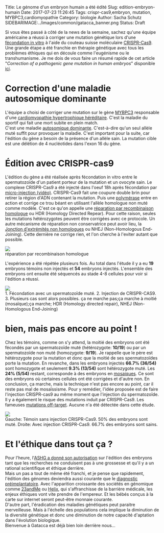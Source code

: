 Title: Le génome d'un embryon humain a été édité 
Slug: edition-embryon-humain
Date: 2017-07-23 11:26:45
Tags: crispr-cas9,embryon, mutation, MYBPC3,cardiomyopathie
Category: biologie
Author: Sacha Schutz
SIDEBARIMAGE:../images/common/gatacca_banner.png
Status: Draft

Si vous êtes passé à côté de la news de la semaine, sachez qu'une équipe américaine a réussi à corriger une mutation génétique lors d'une [fécondation in vitro](https://fr.wikipedia.org/wiki/F%C3%A9condation_in_vitro) à l'aide du couteau suisse moléculaire [CRISPR-Cas9](https://fr.wikipedia.org/wiki/Cas9). 
Une grande étape a été franchie en thérapie génétique avec tous les problèmes éthiques qui en découle comme l'eugénisme ou le transhumanisme. 
Je me dois de vous faire un résumé rapide de cet article "*Correction of a pathogenic gene mutation in human embryos*" disponible [ici](http://www.nature.com/nature/journal/vaop/ncurrent/full/nature23305.html). 

# Correction d'une maladie autosomique dominante 
L'équipe a choisi de corriger une mutation sur le gène [MYBPC3](https://ghr.nlm.nih.gov/gene/MYBPC3) responsable d'une [cardiomyopathie hypertrophique héréditaire](http://www.rythmo.fr/la-cardiomyopathie-hypertrophique/). C'est la maladie du sportif qui fait une mort subite en plein match.  
C'est une maladie [autosomique dominante](https://fr.wikipedia.org/wiki/Transmission_autosomique_dominante). C'est-à-dire qu'un seul allèle muté suffit pour provoquer la maladie. C'est important pour la suite, car l'édition du gène a besoin de la présence d'un allèle sain. 
La mutation cible est une délétion de 4 nucléotides dans l'exon 16 du gène.

# Édition avec CRISPR-cas9
L'édition du gène a été réalisée  après fécondation in vitro entre le spermatozoïde d'un patient porteur de la mutation et un ovocyte sain. 
Le complexe CRISPR-Cas9 a été injecté dans l'oeuf 18h après fécondation par [micro-injection (vidéo)](https://www.youtube.com/watch?v=_v9xckdeVhU). 
CRISPR-Cas9 fait une coupure double brin pour retirer la région d'ADN contenant la mutation. Puis une [polymérase](https://fr.wikipedia.org/wiki/Polym%C3%A9rase) entre en action et corrige ce trou béant en utilisant l'allèle homologue non muté comme modèle. C'est ce qu'on appelle une [réparation par recombinaison homologue](https://fr.wikipedia.org/wiki/Recombinaison_homologue) ou HDR (Homology Directed Repear). Pour cette raison, seules les mutations hétérozygotes peuvent être corrigées avec ce protocole. 
Un autre mécanisme de réparation non conservatrice peut avoir lieu, la [Jonction d'extrémités non homologues](https://fr.wikipedia.org/wiki/Jonction_d%27extr%C3%A9mit%C3%A9s_non_homologues) ou NHEJ (Non-Homologous End-Joining). Cette dernière ne corrige rien, et l'on cherche à l'eviter autant que possible.

<div class="figure">
    <img src="../images/post26/crispr-homolog.png" /> 
    <div class="legend">réparation par recombinaison homologue</div>
</div>


L'expérience a été répétée plusieurs fois. Au total dans l'étude il y a eu **19** embryons témoins non injectés et **54** embryons injectés. L'ensemble des embryons ont ensuite été séquencés au stade 4-8 cellules pour voir si l'édition a réussi.

<div class="figure">
    <img src="../images/post26/gene_correction.png" /> 
    <div class="legend">1. Fécondation avec un spermatozoïde muté. 2. Injection de CRISPR-CAS9. 3. Plusieurs cas sont alors possibles. ça ne marche pas;ça marche à moitié (mosaïque);ça marche; HDR (Homology directed repair), NHEJ (Non-Homologous End-Joining) </div>
</div>

# bien, mais pas encore au point !
Chez les témoins, comme on s'y attend, la moitié des embryons ont été fécondés par un spermatozoïde muté (hétérozygote: **10/19**) ou par un spermatozoïde non muté (homozygote: **9/19**). Je rappelle que le père est hétérozygote pour la mutation et donc que la moitié de ses spermatozoïdes porte la mutation. 
En revanche, dans les embryons injectés **66.7% (36/54)** sont homozygote et seulement **9.3% (13/54)** sont hétérozygote muté. Les **24% (5/54)** restant, corresponde à des embryons en [mosaiques](https://fr.wikipedia.org/wiki/Mosa%C3%AFque_(g%C3%A9n%C3%A9tique)). Ce sont des embryons où certaines cellules ont été corrigées et d'autre non.
En conclusion, ça marche, mais la technique n'est pas encore au point, car il reste pas mal de mosaïssisme. Pour y remédier, l'idée proposée est de faire l'injection CRISPR-cas9 au même moment que l'injection du spermatozoïde. 
Il y a également le risque des mutations induit par CRISPR-Cas9. Les fameuses [mutations off-target](https://www.lequotidiendumedecin.fr/actualites/article/2017/05/29/crispr-des-mutations-targets-encore-plus-inattendues_847911). Aucune n'a été détectée dans cette étude. 

<div class="figure">
    <img src="../images/post26/results.png" /> 
    <div class="legend">Gauche: Témoin sans injection CRISPR-Cas9. 50% des embryons sont muté. Droite: Avec injection CRISPR-Cas9. 66.7% des embryons sont sains. </div>
</div>

# Et l'éthique dans tout ça ? 
Pour l'heure, l'[ASHG a donné son autorisation](http://www.cell.com/ajhg/fulltext/S0002-9297(17)30247-1) sur l'édition des embryons tant que les recherches ne conduisent pas à une grossesse et qu'il y a un rational scientifique et éthique derrière.   
Mais un pas a tout de même été franchi, et je pense que rapidement, l'édition des génomes deviendra aussi courante que le [diagnostic préimplantatoire](https://fr.wikipedia.org/wiki/Diagnostic_pr%C3%A9implantatoire). 
Avec l'apparition croissante des sociétés en génomique comme [23andMe](https://www.23andme.com/) ou [Helix](https://www.helix.com/), qui s'affranchisse de la barrière médicale, les enjeux éthiques vont vite prendre de l'empereur. Et les bébés conçus à la carte sur internet seront peut-être monnaie courante.   
D'autre part, l'éradication des maladies génétiques peut paraitre merveilleuse. Mais à l'échelle des populations cela implique la diminution de la diversité génétique et donc une diminution de notre capacité d'aptation dans l'évolution biologique.  
Bienvenue à Gatacca est déjà bien loin derrière nous... 
